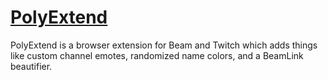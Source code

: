 # [PolyExtend](https://surl.im/polychrome)
PolyExtend is a browser extension for Beam and Twitch which adds things like custom channel emotes, randomized name colors, and a BeamLink beautifier.
